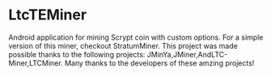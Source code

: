 # LtcTEMiner
Android application for mining Scrypt coin with custom options.
For a simple version of this miner, checkout StratumMiner.
This project was made possible thanks to the following projects: JMinYa,JMiner,AndLTC-Miner,LTCMiner.
Many thanks to the developers of these amzing projects!
